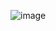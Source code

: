![image](https://github.com/PauloRTC/Grup-47-QRmeat/assets/82768310/ab182b78-97c0-4c67-9720-5e3f8b4aad83)
